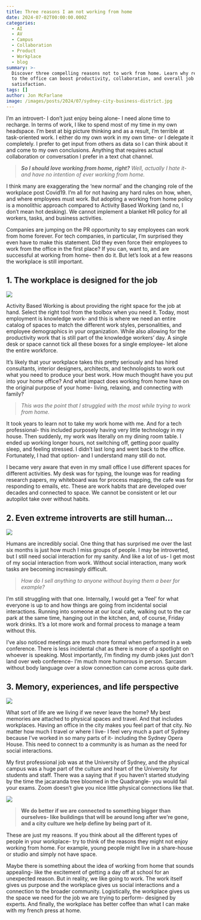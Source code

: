 ```yaml
---
title: Three reasons I am not working from home
date: 2024-07-02T00:00:00.000Z
categories:
  - AI
  - AV
  - Campus
  - Collaboration
  - Product
  - Workplace
  - blog
summary: >-
  Discover three compelling reasons not to work from home. Learn why returning
  to the office can boost productivity, collaboration, and overall job
  satisfaction.
tags: []
author: Jon McFarlane
image: /images/posts/2024/07/sydney-city-business-district.jpg
---
```

I’m an introvert- I don’t just enjoy being alone- I need alone time to recharge. In terms of work, I like to spend most of my time in my own headspace. I’m best at big picture thinking and as a result, I’m terrible at task-oriented work. I either do my own work in my own time- or I delegate it completely. I prefer to get input from others as data so I can think about it and come to my own conclusions. Anything that requires actual collaboration or conversation I prefer in a text chat channel.

> **_So I should love working from home, right?_** _Well, actually I hate it- and have no intention of ever working from home._

I think many are exaggerating the ‘new normal’ and the changing role of the workplace post Covid19. I’m all for not having any hard rules on how, when, and where employees must work. But adopting a working from home policy is a monolithic approach compared to Activity Based Working (and no, I don’t mean hot desking). We cannot implement a blanket HR policy for all workers, tasks, and business activities.

Companies are jumping on the PR opportunity to say employees can work from home forever. For tech companies, in particular, I’m surprised they even have to make this statement. Did they even force their employees to work from the office in the first place? If you can, want to, and are successful at working from home- then do it. But let’s look at a few reasons the workplace is still important.

**1\. The workplace is designed for the job**
---------------------------------------------

![](/images/posts/2024/07/thee-reasons-i-am-not-working-from-home-setup.jpg)

Activity Based Working is about providing the right space for the job at hand. Select the right tool from the toolbox when you need it. Today, most employment is knowledge work- and this is where we need an entire catalog of spaces to match the different work styles, personalities, and employee demographics in your organization. While also allowing for the productivity work that is still part of the knowledge workers’ day. A single desk or space cannot tick all these boxes for a single employee- let alone the entire workforce.

It’s likely that your workplace takes this pretty seriously and has hired consultants, interior designers, architects, and technologists to work out what you need to produce your best work. How much thought have you put into your home office? And what impact does working from home have on the original purpose of your home- living, relaxing, and connecting with family?

> _This was the point that I struggled with the most while trying to work from home._

It took years to learn not to take my work home with me. And for a tech professional- this included purposely having very little technology in my house. Then suddenly, my work was literally on my dining room table. I ended up working longer hours, not switching off, getting poor quality sleep, and feeling stressed. I didn’t last long and went back to the office. Fortunately, I had that option- and I understand many still do not.

I became very aware that even in my small office I use different spaces for different activities. My desk was for typing, the lounge was for reading research papers, my whiteboard was for process mapping, the cafe was for responding to emails, etc. These are work habits that are developed over decades and connected to space. We cannot be consistent or let our autopilot take over without habits.

**2\. Even extreme introverts are still human…**
------------------------------------------------

![](/images/posts/2024/07/conference-call-working-from-office.jpg)

Humans are incredibly social. One thing that has surprised me over the last six months is just how much I miss groups of people. I may be introverted, but I still need social interaction for my sanity. And like a lot of us- I get most of my social interaction from work. Without social interaction, many work tasks are becoming increasingly difficult.

> _How do I sell anything to anyone without buying them a beer for example?_

I’m still struggling with that one. Internally, I would get a ‘feel’ for what everyone is up to and how things are going from incidental social interactions. Running into someone at our local cafe, walking out to the car park at the same time, hanging out in the kitchen, and, of course, Friday work drinks. It’s a lot more work and formal process to manage a team without this.

I’ve also noticed meetings are much more formal when performed in a web conference. There is less incidental chat as there is more of a spotlight on whoever is speaking. Most importantly, I’m finding my dumb jokes just don’t land over web conference- I’m much more humorous in person. Sarcasm without body language over a slow connection can come across quite dark.

**3\. Memory, experiences, and life perspective**
-------------------------------------------------

![](/images/posts/2024/07/image-asset.jpg)

What sort of life are we living if we never leave the home? My best memories are attached to physical spaces and travel. And that includes workplaces. Having an office in the city makes you feel part of that city. No matter how much I travel or where I live- I feel very much a part of Sydney because I’ve worked in so many parts of it- including the Sydney Opera House. This need to connect to a community is as human as the need for social interactions.

My first professional job was at the University of Sydney, and the physical campus was a huge part of the culture and heart of the University for students and staff. There was a saying that if you haven’t started studying by the time the jacaranda tree bloomed in the Quadrangle- you would fail your exams. Zoom doesn’t give you nice little physical connections like that.

![](/images/posts/2024/07/image-asset.png)

> **We do better if we are connected to something bigger than ourselves- like buildings that will be around long after we’re gone, and a city culture we help define by being part of it.**

These are just my reasons. If you think about all the different types of people in your workplace- try to think of the reasons they might not enjoy working from home. For example, young people might live in a share-house or studio and simply not have space.

Maybe there is something about the idea of working from home that sounds appealing- like the excitement of getting a day off at school for an unexpected reason. But in reality, we like going to work. The work itself gives us purpose and the workplace gives us social interactions and a connection to the broader community. Logistically, the workplace gives us the space we need for the job we are trying to perform- designed by experts. And finally, the workplace has better coffee than what I can make with my french press at home.
